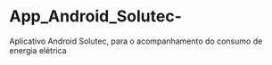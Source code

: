 # App_Android_Solutec-
Aplicativo Android Solutec, para o acompanhamento do consumo de energia elétrica
